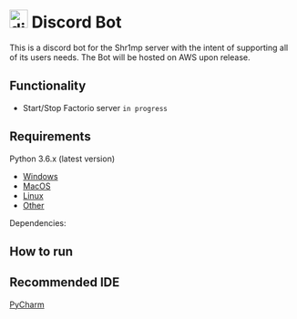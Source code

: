 # <img src="https://cdn.iconscout.com/icon/free/png-512/discord-3-569463.png" alt="discord icon" width="32"/> Discord Bot
This is a discord bot for the Shr1mp server with the intent of supporting all of its users needs. The Bot will be hosted on AWS upon release.
## Functionality
- Start/Stop Factorio server `in progress`
## Requirements
Python 3.6.x (latest version)
- [Windows](https://www.python.org/downloads/windows/)
- [MacOS](https://www.python.org/downloads/mac-osx/)
- [Linux](https://www.python.org/downloads/source/)
- [Other](https://www.python.org/download/other/)

Dependencies:
<!-- todo: Explain which pip (or otherwise) command to use to install all dependencies -->
## How to run
<!-- todo: Write tutorial how to run it but also how to deploy changes -->
## Recommended IDE
[PyCharm](https://www.jetbrains.com/pycharm/)